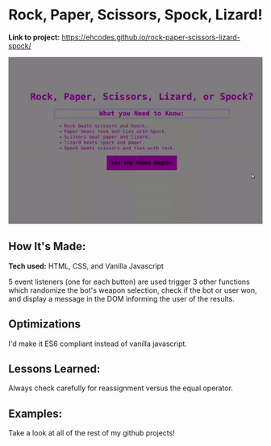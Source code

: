 # Rock, Paper, Scissors, Spock, Lizard!

**Link to project:** https://ehcodes.github.io/rock-paper-scissors-lizard-spock/

![screenshot of calculator](https://github.com/ehcodes/rock-paper-scissors-lizard-spock/blob/master/screenshot.gif?raw=true)

## How It's Made:

**Tech used:** HTML, CSS, and Vanilla Javascript

5 event listeners (one for each button) are used trigger 3 other functions which randomize the bot's weapon selection, check if the bot or user won, and display a message in the DOM informing the user of the results.

## Optimizations

I'd make it ES6 compliant instead of vanilla javascript.

## Lessons Learned:

Always check carefully for reassignment versus the equal operator.

## Examples:
Take a look at all of the rest of my github projects!

